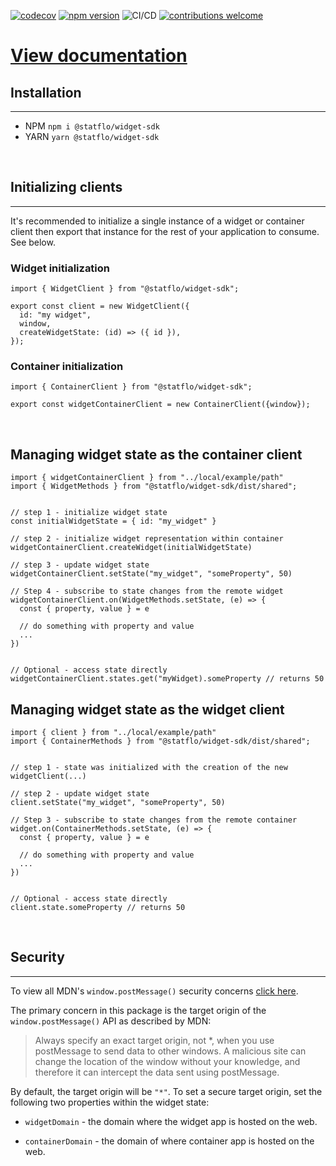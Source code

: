 [![codecov](https://codecov.io/gh/Statflo/widget-sdk/branch/main/graph/badge.svg?token=E2QJ7EUJVZ)](https://codecov.io/gh/Statflo/widget-sdk)
[![npm version](https://badge.fury.io/js/@statflo%2Fwidget-sdk.svg)](https://www.npmjs.com/package/@statflo/widget-sdk)
![CI/CD](https://github.com/statflo/widget-sdk/actions/workflows/main.yml/badge.svg)
[![contributions welcome](https://img.shields.io/badge/contributions-welcome-brightgreen.svg?style=flat)](https://github.com/Statflo/widget-sdk/issues)


# [View documentation](https://github.com/touchlesscode/widget-sdk/wiki)



## Installation
---
- NPM `npm i @statflo/widget-sdk`
- YARN `yarn @statflo/widget-sdk`

<br>

## Initializing clients
----
It's recommended to initialize a single instance of a widget or container client then export that instance for the rest of your application to consume. See below.


### Widget initialization

```
import { WidgetClient } from "@statflo/widget-sdk";

export const client = new WidgetClient({ 
  id: "my widget",
  window,
  createWidgetState: (id) => ({ id }),
});
```

### Container initialization
```
import { ContainerClient } from "@statflo/widget-sdk";

export const widgetContainerClient = new ContainerClient({window});
```

<br>

## Managing widget state as the container client

```
import { widgetContainerClient } from "../local/example/path"
import { WidgetMethods } from "@statflo/widget-sdk/dist/shared";


// step 1 - initialize widget state
const initialWidgetState = { id: "my_widget" }

// step 2 - initialize widget representation within container
widgetContainerClient.createWidget(initialWidgetState)

// step 3 - update widget state
widgetContainerClient.setState("my_widget", "someProperty", 50)

// Step 4 - subscribe to state changes from the remote widget
widgetContainerClient.on(WidgetMethods.setState, (e) => {
  const { property, value } = e

  // do something with property and value
  ... 
})


// Optional - access state directly
widgetContainerClient.states.get("myWidget).someProperty // returns 50
```

## Managing widget state as the widget client

```
import { client } from "../local/example/path"
import { ContainerMethods } from "@statflo/widget-sdk/dist/shared";


// step 1 - state was initialized with the creation of the new widgetClient(...)

// step 2 - update widget state
client.setState("my_widget", "someProperty", 50)

// Step 3 - subscribe to state changes from the remote container
widget.on(ContainerMethods.setState, (e) => {
  const { property, value } = e

  // do something with property and value
  ... 
})


// Optional - access state directly
client.state.someProperty // returns 50
```

<br>


## Security 
---
To view all MDN's `window.postMessage()` security concerns [click here](https://developer.mozilla.org/en-US/docs/Web/API/Window/postMessage#security_concerns).

The primary concern in this package is the target origin of the `window.postMessage()` API as described by MDN: 

> Always specify an exact target origin, not *, when you use postMessage to send data to other windows. A malicious site can change the location of the window without your knowledge, and therefore it can intercept the data sent using postMessage.

By default, the target origin will be `"*"`. To set a secure target origin, set the following two properties within the widget state:

- `widgetDomain` - the domain where the widget app is hosted on the web.

- `containerDomain` - the domain of where container app is hosted on the web.

